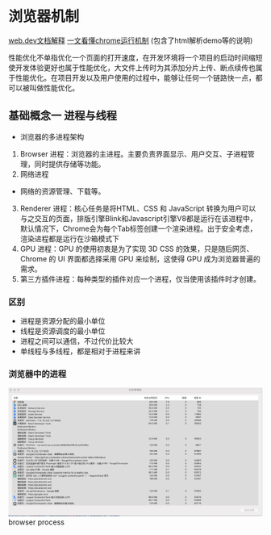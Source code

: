 # 浏览器机制

[web.dev文档解释](https://web.dev/howbrowserswork/)
[一文看懂chrome运行机制](https://zhuanlan.zhihu.com/p/102149546)
(包含了html解析demo等的说明)

性能优化不单指优化一个页面的打开速度，在开发环境将一个项目的启动时间缩短使开发体验更好也属于性能优化，大文件上传时为其添加分片上传、断点续传也属于性能优化。在项目开发以及用户使用的过程中，能够让任何一个链路快一点，都可以被叫做性能优化。

## 基础概念一 进程与线程

- 浏览器的多进程架构
1. Browser 进程：浏览器的主进程。主要负责界面显示、用户交互、子进程管理，同时提供存储等功能。
2. 网络进程
- 网络的资源管理、下载等。
3. Renderer 进程：核心任务是将HTML、CSS 和 JavaScript 转换为用户可以与之交互的页面，排版引擎Blink和Javascript引擎V8都是运行在该进程中，默认情况下，Chrome会为每个Tab标签创建一个渲染进程。出于安全考虑，渲染进程都是运行在沙箱模式下
4. GPU 进程：GPU 的使用初衷是为了实现 3D CSS 的效果，只是随后网页、Chrome 的 UI 界面都选择采用 GPU 来绘制，这使得 GPU 成为浏览器普遍的需求。
5. 第三方插件进程：每种类型的插件对应一个进程，仅当使用该插件时才创建。

### 区别

 - 进程是资源分配的最小单位
 - 线程是资源调度的最小单位
 - 进程之间可以通信，不过代价比较大
 - 单线程与多线程，都是相对于进程来讲

### 浏览器中的进程
![avatar浏览器进程](./浏览器进程.jpg)
browser process